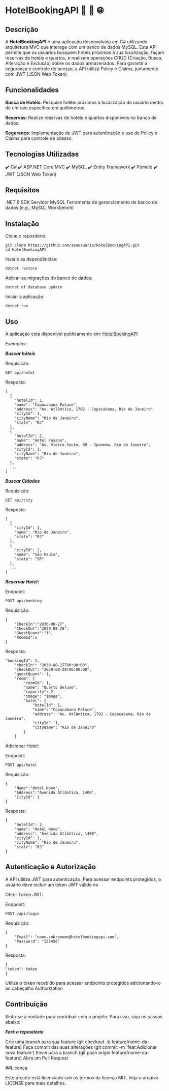 <h1>HotelBookingAPI 🏨 🔄 🌐</h1>

<h2>Descrição</h2>

A **HotelBookingAPI** é uma aplicação desenvolvida em C# utilizando arquitetura MVC que interage com um banco de dados MySQL. Esta API permite que os usuários busquem hotéis próximos à sua localização, façam reservas de hotéis e quartos, e realizem operações CRUD (Criação, Busca, Alteração e Exclusão) sobre os dados armazenados. Para garantir a segurança e controle de acesso, a API utiliza Policy e Claims, juntamente com JWT (JSON Web Token).

<h2>Funcionalidades</h2>	

**Busca de Hotéis:** Pesquise hotéis próximos à localização do usuário dentro de um raio específico em quilômetros.

**Reservas:** Realize reservas de hotéis e quartos disponíveis no banco de dados.

**Segurança:** Implementação de JWT para autenticação e uso de Policy e Claims para controle de acesso.


<h2>Tecnologias Utilizadas</h2>

✔️  C#
✔️  ASP.NET Core MVC
✔️  MySQL
✔️  Entity Framework
✔️  Pomelo
✔️  JWT (JSON Web Token)

<h2>Requisitos</h2>

.NET 6 SDK
Servidor MySQL
Ferramenta de gerenciamento de banco de dados (e.g., MySQL Workbench)

<h2>Instalação</h2>
Clone o repositório:

```
git clone https://github.com/seuusuario/HotelBookingAPI.git
cd HotelBookingAPI
```

Instale as dependências:

```
dotnet restore
```

Aplicar as migrações do banco de dados:

```
dotnet ef database update
```

Iniciar a aplicação:

```
dotnet run
```

<h2>Uso</h2>

A aplicação está disponível publicamente em: [HotelBookingAPI](https://hotel-production-9bb8.up.railway.app/)

*Exemplos:*

***Buscar hóteis***

Requisição:
```
GET api/hotel
```

Resposta:
```
[
  {
    "hotelId": 1,
    "name": "Copacabana Palace",
    "address": "Av. Atlântica, 1702 - Copacabana, Rio de Janeiro",
    "cityId": 1,
    "cityName": "Rio de Janeiro",
    "state": "RJ"
  },
  {
    "hotelId": 2,
    "name": "Hotel Fasano",
    "address": "Av. Vieira Souto, 80 - Ipanema, Rio de Janeiro",
    "cityId": 1,
    "cityName": "Rio de Janeiro",
    "state": "RJ"
  },
  ...
]
```

***Buscar Cidades***

Requisição:
```
GET api/city
```

Resposta:
```
[
  {
    "cityId": 1,
    "name": "Rio de Janeiro",
    "state": "RJ"
  },
  {
    "cityId": 2,
    "name": "São Paulo",
    "state": "SP"
  },
  ...
]
```

***Reservar Hotel:***

Endpoint:
```
POST api/booking
```

Requisição:
```
{
	"CheckIn":"2030-08-27",
	"CheckOut":"2030-08-28",
	"GuestQuant":"1",
	"RoomId":1
}
```

Resposta:

```
"bookingId": 1,
	"checkIn": "2030-08-27T00:00:00",
	"checkOut": "2030-08-28T00:00:00",
	"guestQuant": 1,
	"room": {
		"roomId": 1,
		"name": "Quarto Deluxe",
		"capacity": 2,
		"image": "image",
		"hotel": {
			"hotelId": 1,
			"name": "Copacabana Palace",
			"address": "Av. Atlântica, 1702 - Copacabana, Rio de Janeiro",
			"cityId": 1,
			"cityName": "Rio de Janeiro"
		}
	}
```


Adicionar Hotel:

Endpoint:
```
POST api/hotel
```

Requisição:
```
{
	"Name":"Hotel Novo",
	"Address":"Avenida Atlântica, 1400",
	"CityId": 1
}
```


Resposta: 
```
{
	"hotelId": 2,
  	"name": "Hotel Novo",
  	"address": "Avenida Atlântica, 1400",
  	"cityId": 1,
  	"cityName": "Rio de Janeiro",
    "state": "RJ"
}
```

<h2>Autenticação e Autorização</h2>

A API utiliza JWT para autenticação. Para acessar endpoints protegidos, o usuário deve incluir um token JWT válido no 

Obter Token JWT:

Endpoint:
```
POST /api/login
```

Requisição:
```
{
	"Email": "nome.sobrenome@hotelbookingapi.com",
	"Password": "123456"
}
```


Resposta:
```
{
"token": token
}
```

Utilize o token recebido para acessar endpoints protegidos adicionando-o ao cabeçalho Authorization


<h2>Contribuição</h2>

Sinta-se à vontade para contribuir com o projeto. Para isso, siga os passos abaixo:

***Fork o repositório***

Crie uma branch para sua feature (git checkout -b feature/nome-da-feature)
Faça commit das suas alterações (git commit -m 'feat:Adicionar nova feature')
Envie para a branch (git push origin feature/nome-da-feature)
Abra um Pull Request

##Licença

Este projeto está licenciado sob os termos da licença MIT. Veja o arquivo LICENSE para mais detalhes.

